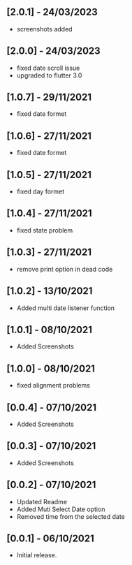 ## [2.0.1] - 24/03/2023
* screenshots added
## [2.0.0] - 24/03/2023
* fixed date scroll issue
* upgraded to flutter 3.0
## [1.0.7] - 29/11/2021

* fixed date formet

## [1.0.6] - 27/11/2021

* fixed date formet

## [1.0.5] - 27/11/2021

* fixed day formet

## [1.0.4] - 27/11/2021

* fixed state problem

## [1.0.3] - 27/11/2021

* remove print option in dead code

## [1.0.2] - 13/10/2021

* Added multi date listener function

## [1.0.1] - 08/10/2021

* Added Screenshots

## [1.0.0] - 08/10/2021

* fixed alignment problems

## [0.0.4] - 07/10/2021

* Added Screenshots

## [0.0.3] - 07/10/2021

* Added Screenshots

## [0.0.2] - 07/10/2021

* Updated Readme 
* Added Muti Select Date option
* Removed time from the selected date


## [0.0.1] - 06/10/2021

* Initial release.
